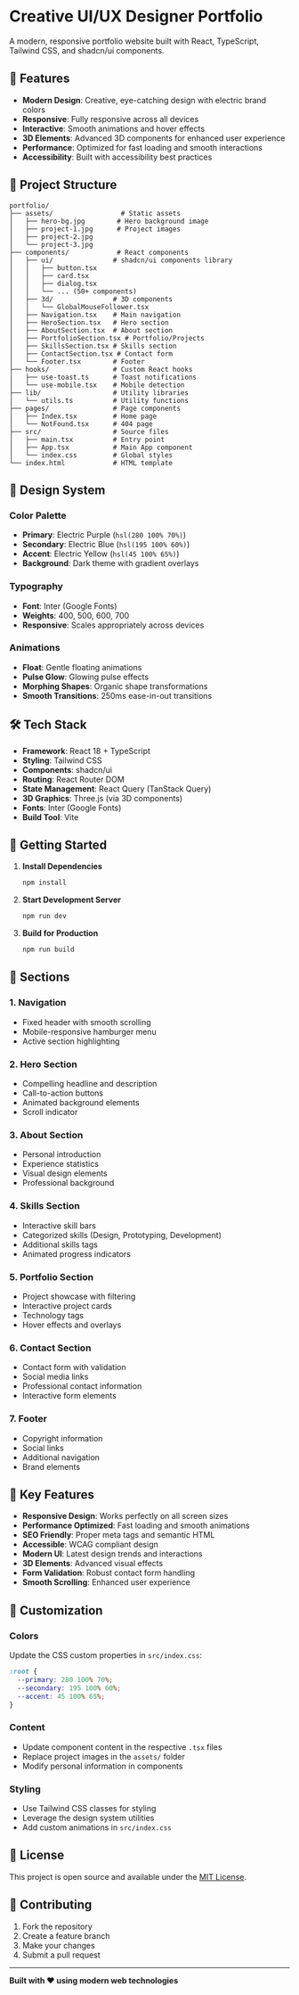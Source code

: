 # Creative UI/UX Designer Portfolio

A modern, responsive portfolio website built with React, TypeScript, Tailwind CSS, and shadcn/ui components.

## 🚀 Features

- **Modern Design**: Creative, eye-catching design with electric brand colors
- **Responsive**: Fully responsive across all devices
- **Interactive**: Smooth animations and hover effects
- **3D Elements**: Advanced 3D components for enhanced user experience
- **Performance**: Optimized for fast loading and smooth interactions
- **Accessibility**: Built with accessibility best practices

## 📁 Project Structure

```
portfolio/
├── assets/                 # Static assets
│   ├── hero-bg.jpg        # Hero background image
│   ├── project-1.jpg      # Project images
│   ├── project-2.jpg
│   └── project-3.jpg
├── components/            # React components
│   ├── ui/               # shadcn/ui components library
│   │   ├── button.tsx
│   │   ├── card.tsx
│   │   ├── dialog.tsx
│   │   └── ... (50+ components)
│   ├── 3d/               # 3D components
│   │   └── GlobalMouseFollower.tsx
│   ├── Navigation.tsx    # Main navigation
│   ├── HeroSection.tsx   # Hero section
│   ├── AboutSection.tsx  # About section
│   ├── PortfolioSection.tsx # Portfolio/Projects
│   ├── SkillsSection.tsx # Skills section
│   ├── ContactSection.tsx # Contact form
│   └── Footer.tsx        # Footer
├── hooks/                # Custom React hooks
│   ├── use-toast.ts      # Toast notifications
│   └── use-mobile.tsx    # Mobile detection
├── lib/                  # Utility libraries
│   └── utils.ts          # Utility functions
├── pages/                # Page components
│   ├── Index.tsx         # Home page
│   └── NotFound.tsx      # 404 page
├── src/                  # Source files
│   ├── main.tsx          # Entry point
│   ├── App.tsx           # Main App component
│   └── index.css         # Global styles
└── index.html            # HTML template
```

## 🎨 Design System

### Color Palette
- **Primary**: Electric Purple (`hsl(280 100% 70%)`)
- **Secondary**: Electric Blue (`hsl(195 100% 60%)`)
- **Accent**: Electric Yellow (`hsl(45 100% 65%)`)
- **Background**: Dark theme with gradient overlays

### Typography
- **Font**: Inter (Google Fonts)
- **Weights**: 400, 500, 600, 700
- **Responsive**: Scales appropriately across devices

### Animations
- **Float**: Gentle floating animations
- **Pulse Glow**: Glowing pulse effects
- **Morphing Shapes**: Organic shape transformations
- **Smooth Transitions**: 250ms ease-in-out transitions

## 🛠️ Tech Stack

- **Framework**: React 18 + TypeScript
- **Styling**: Tailwind CSS
- **Components**: shadcn/ui
- **Routing**: React Router DOM
- **State Management**: React Query (TanStack Query)
- **3D Graphics**: Three.js (via 3D components)
- **Fonts**: Inter (Google Fonts)
- **Build Tool**: Vite

## 🚀 Getting Started

1. **Install Dependencies**
   ```bash
   npm install
   ```

2. **Start Development Server**
   ```bash
   npm run dev
   ```

3. **Build for Production**
   ```bash
   npm run build
   ```

## 📱 Sections

### 1. Navigation
- Fixed header with smooth scrolling
- Mobile-responsive hamburger menu
- Active section highlighting

### 2. Hero Section
- Compelling headline and description
- Call-to-action buttons
- Animated background elements
- Scroll indicator

### 3. About Section
- Personal introduction
- Experience statistics
- Visual design elements
- Professional background

### 4. Skills Section
- Interactive skill bars
- Categorized skills (Design, Prototyping, Development)
- Additional skills tags
- Animated progress indicators

### 5. Portfolio Section
- Project showcase with filtering
- Interactive project cards
- Technology tags
- Hover effects and overlays

### 6. Contact Section
- Contact form with validation
- Social media links
- Professional contact information
- Interactive form elements

### 7. Footer
- Copyright information
- Social links
- Additional navigation
- Brand elements

## 🎯 Key Features

- **Responsive Design**: Works perfectly on all screen sizes
- **Performance Optimized**: Fast loading and smooth animations
- **SEO Friendly**: Proper meta tags and semantic HTML
- **Accessible**: WCAG compliant design
- **Modern UI**: Latest design trends and interactions
- **3D Elements**: Advanced visual effects
- **Form Validation**: Robust contact form handling
- **Smooth Scrolling**: Enhanced user experience

## 🔧 Customization

### Colors
Update the CSS custom properties in `src/index.css`:
```css
:root {
  --primary: 280 100% 70%;
  --secondary: 195 100% 60%;
  --accent: 45 100% 65%;
}
```

### Content
- Update component content in the respective `.tsx` files
- Replace project images in the `assets/` folder
- Modify personal information in components

### Styling
- Use Tailwind CSS classes for styling
- Leverage the design system utilities
- Add custom animations in `src/index.css`

## 📄 License

This project is open source and available under the [MIT License](LICENSE).

## 🤝 Contributing

1. Fork the repository
2. Create a feature branch
3. Make your changes
4. Submit a pull request

---

**Built with ❤️ using modern web technologies** 